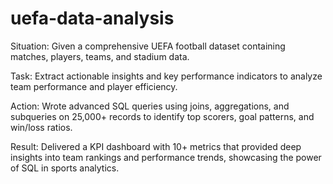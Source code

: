 # uefa-data-analysis

Situation: Given a comprehensive UEFA football dataset containing matches, players, teams, and stadium data.

Task: Extract actionable insights and key performance indicators to analyze team performance and player efficiency.

Action: Wrote advanced SQL queries using joins, aggregations, and subqueries on 25,000+ records to identify top scorers, goal patterns, and win/loss ratios.

Result: Delivered a KPI dashboard with 10+ metrics that provided deep insights into team rankings and performance trends, showcasing the power of SQL in sports analytics.
